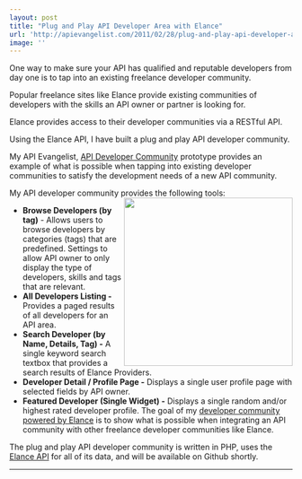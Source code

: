 ```yaml
---
layout: post
title: "Plug and Play API Developer Area with Elance"
url: 'http://apievangelist.com/2011/02/28/plug-and-play-api-developer-area-with-elance/'
image: ''
---
```


One way to make sure your API has qualified and reputable developers from day one is to tap into an existing freelance developer community.

Popular freelance sites like Elance provide existing communities of developers with the skills an API owner or partner is looking for.

Elance provides access to their developer communities via a RESTful API.

Using the Elance API, I have built a plug and play API developer community.

My API Evangelist, [API Developer Community][1] prototype provides an example of what is possible when tapping into existing developer communities to satisfy the development needs of a new API community.

My API developer community provides the following tools:<img class="c1" src="http://kinlane-productions.s3.amazonaws.com/elance/elance-api-developer-area-screenshot.png" alt="" width="300" align="right" />

  * **Browse Developers (by tag)** \- Allows users to browse developers by categories (tags) that are predefined. Settings to allow API owner to only display the type of developers, skills and tags that are relevant.
  * **All Developers Listing -** Provides a paged results of all developers for an API area.
  * **Search Developer (by Name, Details, Tag) -** A single keyword search textbox that provides a search results of Elance Providers.
  * **Developer Detail / Profile Page -** Displays a single user profile page with selected fields by API owner.
  * **Featured Developer (Single Widget) -** Displays a single random and/or highest rated developer profile.
The goal of my [developer community powered by Elance][1] is to show what is possible when integrating an API community with other freelance developer communities like Elance.

The plug and play API developer community is written in PHP, uses the [Elance API][2] for all of its data, and will be available on Github shortly.

********

   [1]: http://elance.apievangelist.com/ (Elance API Developer Community)
   [2]: http://www.elance.com/p/api (Elance API)
